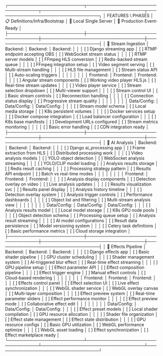 



┌─────────────────────────┬──────────────────────────────────┬──────────────────────────────────┬──────────────────────────────────┐
│ FEATURES \ PHASES       │ 📋 Definitions/Infra/Bootstrap   │ 🔧 Local Single Server           │ 🚀 Production Event-Ready        │
├─────────────────────────┼──────────────────────────────────┼──────────────────────────────────┼──────────────────────────────────┤
│ 🎥 Stream Ingestion     │ Backend:                         │ Backend:                         │ Backend:                         │
│                         │ [ ] Django streaming app         │ [ ] RTMP endpoint accepting OBS  │ [ ] WebSocket stream status      │
│                         │ [ ] RTMP server models           │ [ ] FFmpeg HLS conversion        │ [ ] Redis-backed stream queue    │
│                         │ [ ] FFmpeg integration setup     │ [ ] Video segment serving        │ [ ] Multi-stream handling        │
│                         │ [ ] HLS file management          │ [ ] Stream status API            │ [ ] Auto-scaling triggers        │
│                         │                                  │                                  │                                  │
│                         │ Frontend:                        │ Frontend:                        │ Frontend:                        │
│                         │ [ ] Angular stream components    │ [ ] Working video player HLS.js  │ [ ] Real-time stream updates     │
│                         │ [ ] Video player service         │ [ ] Stream selection dropdown    │ [ ] Multi-viewer support         │
│                         │ [ ] Stream control UI            │ [ ] Basic stream controls        │ [ ] Reconnection handling        │
│                         │                                  │ [ ] Connection status display    │ [ ] Progressive stream quality   │
│                         │                                  │                                  │                                  │
│                         │ Data/Config:                     │ Data/Config:                     │ Data/Config:                     │
│                         │ [ ] Stream model schema          │ [ ] Local media storage          │ [ ] K8s persistent volumes       │
│                         │ [ ] Docker services setup        │ [ ] Docker compose integration   │ [ ] Load balancer configuration  │
│                         │ [ ] K8s base manifests           │ [ ] Development URLs configured  │ [ ] Stream metrics monitoring    │
│                         │                                  │ [ ] Basic error handling         │ [ ] CDN integration ready        │
├─────────────────────────┼──────────────────────────────────┼──────────────────────────────────┼──────────────────────────────────┤
│ 🤖 AI Analysis          │ Backend:                         │ Backend:                         │ Backend:                         │
│                         │ [ ] Django ai_processing app     │ [ ] Frame extraction from HLS     │ [ ] Distributed processing work   │
│                         │ [ ] Video analysis models        │ [ ] YOLO object detection        │ [ ] WebSocket analysis streaming │
│                         │ [ ] YOLO/CLIP model loading      │ [ ] Analysis results storage     │ [ ] Redis result caching         │
│                         │ [ ] Processing strategy pattern  │ [ ] Results API endpoint         │ [ ] Batch vs real-time modes     │
│                         │                                  │                                  │                                  │
│                         │ Frontend:                        │ Frontend:                        │ Frontend:                        │
│                         │ [ ] Analysis display components  │ [ ] Detection overlay on video   │ [ ] Live analysis updates        │
│                         │ [ ] Results visualization svc    │ [ ] Results panel display        │ [ ] Analysis history timeline    │
│                         │ [ ] Detection overlay system     │ [ ] Analysis trigger controls    │ [ ] Performance dashboards       │
│                         │                                  │ [ ] Object list and filtering    │ [ ] Multi-stream analysis view   │
│                         │                                  │                                  │                                  │
│                         │ Data/Config:                     │ Data/Config:                     │ Data/Config:                     │
│                         │ [ ] Analysis results model       │ [ ] Local model storage          │ [ ] K8s GPU node pools           │
│                         │ [ ] Object detection schema      │ [ ] Processing queue setup       │ [ ] Analysis result streaming    │
│                         │ [ ] AI model configurations      │ [ ] Result data persistence      │ [ ] Model versioning system      │
│                         │ [ ] Celery task definitions      │ [ ] Basic performance metrics    │ [ ] Cloud storage integration    │
├─────────────────────────┼──────────────────────────────────┼──────────────────────────────────┼──────────────────────────────────┤
│ 🎨 Effects Pipeline     │ Backend:                         │ Backend:                         │ Backend:                         │
│                         │ [ ] Django effects app           │ [ ] Basic shader pipeline        │ [ ] GPU cluster scheduling       │
│                         │ [ ] Shader management system     │ [ ] AI-triggered blur effect     │ [ ] Real-time effect streaming   │
│                         │ [ ] GPU pipeline setup           │ [ ] Effect parameter API         │ [ ] Effect composition pipeline  │
│                         │ [ ] Effect trigger engine        │ [ ] Manual effect controls       │ [ ] Cloud-based rendering        │
│                         │                                  │                                  │                                  │
│                         │ Frontend:                        │ Frontend:                        │ Frontend:                        │
│                         │ [ ] Effects control panel        │ [ ] Effect selection UI          │ [ ] Live effect synchronization  │
│                         │ [ ] WebGL shader service         │ [ ] WebGL overlay canvas         │ [ ] Multi-layer composition      │
│                         │ [ ] Effect preview system        │ [ ] Real-time parameter sliders  │ [ ] Effect performance monitor   │
│                         │                                  │ [ ] Effect preview mode          │ [ ] Collaborative effect edit    │
│                         │                                  │                                  │                                  │
│                         │ Data/Config:                     │ Data/Config:                     │ Data/Config:                     │
│                         │ [ ] Effect preset models         │ [ ] Local shader compilation     │ [ ] GPU resource allocation      │
│                         │ [ ] Shader file organization     │ [ ] Effect state management      │ [ ] Effect state distribution    │
│                         │ [ ] GPU resource configs         │ [ ] Basic GPU utilization        │ [ ] WebGL performance optimize   │
│                         │ [ ] WebGL asset loading          │ [ ] Effect synchronization       │ [ ] Effect marketplace ready     │
└─────────────────────────┴──────────────────────────────────┴──────────────────────────────────┴──────────────────────────────────┘